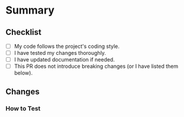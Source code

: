 # Summary

<!-- Clearly and concisely describe the changes in this PR. -->

## Checklist

-   [ ] My code follows the project's coding style.
-   [ ] I have tested my changes thoroughly.
-   [ ] I have updated documentation if needed.
-   [ ] This PR does not introduce breaking changes (or I have listed them below).

## Changes

<!-- List major changes and improvements. Example:
- Added a new command `/ping`.
- Refactored database connection handling.
- Fixed a bug where the bot crashed on invalid user input.
-->

### How to Test

<!-- Provide steps to test the changes. Example:
1. Run `npm run dev`.
2. Use the `/ping` command in Discord.
3. Verify that the bot responds correctly.
-->

<!--
#### ⚠️ Potential Impact

 Does this PR affect any existing commands, permissions, or functionality? If yes, explain.
 -->

<!--
###### 📝 Additional Notes
 Add any extra information or context.
 -->
